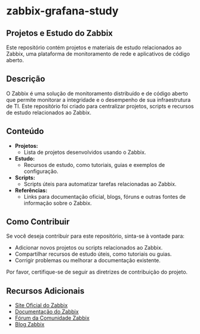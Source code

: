 # zabbix-grafana-study
## Projetos e Estudo do Zabbix

Este repositório contém projetos e materiais de estudo relacionados ao Zabbix, uma plataforma de monitoramento de rede e aplicativos de código aberto.

## Descrição

O Zabbix é uma solução de monitoramento distribuído e de código aberto que permite monitorar a integridade e o desempenho de sua infraestrutura de TI. Este repositório foi criado para centralizar projetos, scripts e recursos de estudo relacionados ao Zabbix.

## Conteúdo

- **Projetos:**
  - Lista de projetos desenvolvidos usando o Zabbix.
- **Estudo:**
  - Recursos de estudo, como tutoriais, guias e exemplos de configuração.
- **Scripts:**
  - Scripts úteis para automatizar tarefas relacionadas ao Zabbix.
- **Referências:**
  - Links para documentação oficial, blogs, fóruns e outras fontes de informação sobre o Zabbix.

## Como Contribuir

Se você deseja contribuir para este repositório, sinta-se à vontade para:

- Adicionar novos projetos ou scripts relacionados ao Zabbix.
- Compartilhar recursos de estudo úteis, como tutoriais ou guias.
- Corrigir problemas ou melhorar a documentação existente.

Por favor, certifique-se de seguir as diretrizes de contribuição do projeto.

## Recursos Adicionais

- [Site Oficial do Zabbix](https://www.zabbix.com/)
- [Documentação do Zabbix](https://www.zabbix.com/documentation/current/)
- [Fórum da Comunidade Zabbix](https://www.zabbix.com/forum/)
- [Blog Zabbix](https://blog.zabbix.com/)


